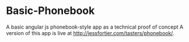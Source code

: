 # Basic-Phonebook
A basic angular js phonebook-style app as a technical proof of concept
A version of this app is live at http://jessfortier.com/tasters/phonebook/.
